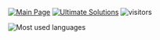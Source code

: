 <a href="https://github.com/hyperplasma/Hyplus"><img src="https://img.shields.io/badge/Main%20Page-blue" alt="Main Page"></a> <a href="https://github.com/hyperplasma/Ultimate-Solutions"><img src="https://img.shields.io/badge/Ultimate%20Solutions-8A2BE2" alt="Ultimate Solutions"></a> ![visitors](https://visitor-badge.glitch.me/badge?page_id=codeacg=green&right_color=red)

![Most used languages](https://github-readme-stats.vercel.app/api/top-langs/?username=hyperplasma&layout=compact&hide_border=true&langs_count=10)

